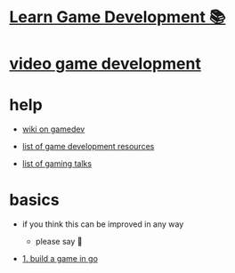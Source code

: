 # [Learn Game Development 📚](https://my.mindnode.com/rMqH25BBnT8N9Frhv3L6YCk8NozigyGWgjrgPmjE)

# [video game development](http://www.wikiwand.com/en/Video_game_development)


# help


- [wiki on gamedev](https://www.reddit.com/r/gamedev/wiki/index)

- [list of game development resources](list%20of%20Game%20Development%20resources)

- [list of gaming talks](https://github.com/hzoo/awesome-gametalks)


# basics

- if you think this can be improved in any way  
	- please say 💙


- [1. build a game in go](https://engo.io/tutorials/01-hello-world)

